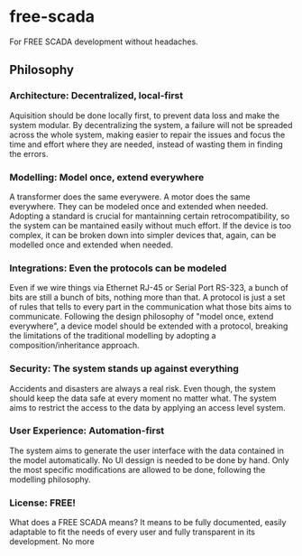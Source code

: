 # free-scada
For FREE SCADA development without headaches.

## Philosophy
### Architecture: Decentralized, local-first
Aquisition should be done locally first, to prevent data loss and make the system modular. By decentralizing the 
system, a failure will not be spreaded across the whole system, making easier to repair the issues and focus the 
time and effort where they are needed, instead of wasting them in finding the errors.

### Modelling: Model once, extend everywhere
A transformer does the same everywere. A motor does the same everywhere. They can be modeled once and extended when 
needed. Adopting a standard is crucial for mantainning certain retrocompatibility, so the system can be mantained 
easily without much effort. If the device is too complex, it can be broken down into simpler devices that, again, 
can be modelled once and extended when needed.

### Integrations: Even the protocols can be modeled
Even if we wire things via Ethernet RJ-45 or Serial Port RS-323, a bunch of bits are still a bunch of bits, nothing 
more than that. A protocol is just a set of rules that tells to every part in the communication what those bits aims 
to communicate. Following the design philosophy of "model once, extend everywhere", a device model should be extended 
with a protocol, breaking the limitations of the traditional modelling by adopting a composition/inheritance approach.

### Security: The system stands up against everything
Accidents and disasters are always a real risk. Even though, the system should keep the data safe at every moment 
no matter what. The system aims to restrict the access to the data by applying an access level system.

### User Experience: Automation-first
The system aims to generate the user interface with the data contained in the model automatically. No UI dessign is 
needed to be done by hand. Only the most specific modifications are allowed to be done, following the modelling 
philosophy.

### License: FREE!
What does a FREE SCADA means? It means to be fully documented, easily adaptable to fit the needs of every user and 
fully transparent in its development. No more 
